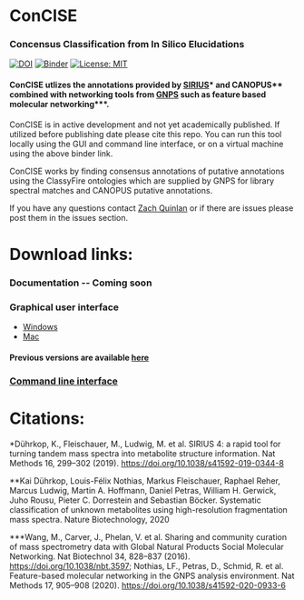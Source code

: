 # ConCISE 
### Concensus Classification from In Silico Elucidations 
[![DOI](https://zenodo.org/badge/366236409.svg)](https://zenodo.org/badge/latestdoi/366236409) [![Binder](https://mybinder.org/badge_logo.svg)](https://mybinder.org/v2/gh/Zquinlan/conCISE/HEAD?labpath=src%2FconciseBinder.ipynb) [![License: MIT](https://img.shields.io/badge/License-MIT-yellow.svg)](https://github.com/Zquinlan/conCISE/blob/master/LICENSE.txt) 
<br>
#### ConCISE utlizes the annotations provided by [SIRIUS](https://bio.informatik.uni-jena.de/software/)* and CANOPUS** combined with networking tools from [GNPS](https://gnps.ucsd.edu/ProteoSAFe/static/gnps-splash.jsp) such as feature based molecular networking***.



ConCISE is in active development and not yet academically published. If utilized before publishing date please cite this repo. You can run this tool locally using the GUI and command line interface, or on a virtual machine using the above binder link.

ConCISE works by finding consensus annotations of putative annotations using the ClassyFire ontologies which are supplied by GNPS for library spectral matches and CANOPUS putative annotations. 

If you have any questions contact [Zach Quinlan](mailto:zquinlan@gmail.com) or if there are issues please post them in the issues section.


# Download links:
### Documentation -- Coming soon

### Graphical user interface
- [Windows](https://github.com/Zquinlan/conCISE/releases/download/v1.00/conciseGui.exe)
- [Mac](https://github.com/Zquinlan/conCISE/releases/download/v1.00/conCISEGui)

#### Previous versions are available [here](https://github.com/zquinlan/concise/releases)

### [Command line interface](https://github.com/Zquinlan/conCISE/tree/master/src/conciseCLI)



# Citations:

*Dührkop, K., Fleischauer, M., Ludwig, M. et al. SIRIUS 4: a rapid tool for turning tandem mass spectra into metabolite structure information. Nat Methods 16, 299–302 (2019). https://doi.org/10.1038/s41592-019-0344-8

**Kai Dührkop, Louis-Félix Nothias, Markus Fleischauer, Raphael Reher, Marcus Ludwig, Martin A. Hoffmann, Daniel Petras, William H. Gerwick, Juho Rousu, Pieter C. Dorrestein and Sebastian Böcker. Systematic classification of unknown metabolites using high-resolution fragmentation mass spectra. Nature Biotechnology, 2020

***Wang, M., Carver, J., Phelan, V. et al. Sharing and community curation of mass spectrometry data with Global Natural Products Social Molecular Networking. Nat Biotechnol 34, 828–837 (2016). https://doi.org/10.1038/nbt.3597; Nothias, LF., Petras, D., Schmid, R. et al. Feature-based molecular networking in the GNPS analysis environment. Nat Methods 17, 905–908 (2020). https://doi.org/10.1038/s41592-020-0933-6

